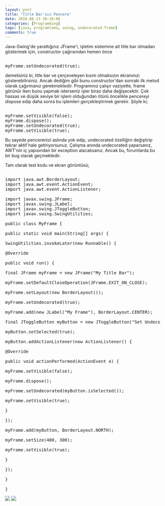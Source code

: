 ```yaml
---
layout: post
title: "Title Bar'sız Pencere"
date: 2010.08.13 20:18:00
categories: [Programming]
tags: [java, programlama, swing, undecorated-frame]
comments: true
---
```

Java-Swing'de yarattığınız JFrame'i, işletim sistemine ait title bar olmadan göstermek için, constructor çağrısından hemen önce 

<!--more-->

<pre class="prettyprint"> 
myFrame.setUndecorated(true);</pre>

demelisiniz ki, title bar ve çerçeveleyen kısım olmaksızın ekranınızı gösterebilirsiniz. Ancak dediğim gibi bunu constructor'dan sonraki ilk metod olarak çağırmanız gerekmektedir. Programınız çalışır vaziyette, frame görünür iken bunu yapmak isterseniz işler biraz daha değişecektir. Çok hassas ve düşük seviye bir işlem olduğundan ötürü öncelikle pencereyi dispose edip daha sonra bu işlemleri gerçekleştirmek gerekir. Şöyle ki; 

<pre class="prettyprint"> 
myFrame.setVisible(false); 
myFrame.dispose(); 
myFrame.setUndecorated(true); 
myFrame.setVisible(true);</pre>

Bu sayede pencerenizi aslında yok edip, undecorated özelliğini değiştirip tekrar aktif hale getiriyorsunuz. Çalışma anında undecorated yaparsanız, AWT'nin iç yapısından bir exception alacaksanız. Ancak bu, forumlarda bu bir bug olarak geçmektedir. 

Tam olarak test kodu ve ekran görüntüsü; 

<pre class="prettyprint"> 
import java.awt.BorderLayout; 
import java.awt.event.ActionEvent; 
import java.awt.event.ActionListener; 

import javax.swing.JFrame; 
import javax.swing.JLabel; 
import javax.swing.JToggleButton; 
import javax.swing.SwingUtilities; 

public class MyFrame { 

public static void main(String[] args) { 

SwingUtilities.invokeLater(new Runnable() { 

@Override 

public void run() { 

final JFrame myFrame = new JFrame("My Title Bar"); 

myFrame.setDefaultCloseOperation(JFrame.EXIT_ON_CLOSE); 

myFrame.setLayout(new BorderLayout()); 

myFrame.setUndecorated(true); 

myFrame.add(new JLabel("My Frame"), BorderLayout.CENTER); 

final JToggleButton myButton = new JToggleButton("Set Undecorated"); 

myButton.setSelected(true); 

myButton.addActionListener(new ActionListener() { 

@Override 

public void actionPerformed(ActionEvent e) { 

myFrame.setVisible(false); 

myFrame.dispose(); 

myFrame.setUndecorated(myButton.isSelected()); 

myFrame.setVisible(true); 

} 

}); 

myFrame.add(myButton, BorderLayout.NORTH); 

myFrame.setSize(400, 300); 

myFrame.setVisible(true); 

} 

}); 

} 

}</pre>

![](http://2.bp.blogspot.com/-dTJel0ik2ls/UDgIsHhgOTI/AAAAAAAAAdc/6Y2BeG81Ets/s1600/undecorated.png) 
![](http://1.bp.blogspot.com/-WgMtBPRbQEw/UDgIwj7aezI/AAAAAAAAAdk/M6u5RjU_xQk/s1600/decorated.png)
